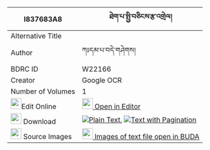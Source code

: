 |I837683A8|ཐེག་པ་སྤྱི་བཅིངས་རྩ་འགྲེལ། 
| --- | --- 
|Alternative Title |
|Author| ཀཿདམ་པ་བདེ་གཤེགས།
|BDRC ID | W22166
|Creator | Google OCR
|Number of Volumes| 1
|<img width="25" src="https://img.icons8.com/color/25/000000/edit-property.png">Edit Online| [<img width="25" src="https://avatars.githubusercontent.com/u/45091458?s=200&v=4"> Open in Editor](http://editor.openpecha.org/I837683A8)
|<img width="25" src="https://img.icons8.com/fluent/48/000000/download-2.png"/>  Download | [![](https://img.icons8.com/color/20/000000/txt.png)Plain Text](https://github.com/Openpecha/I837683A8/releases/download/v1/tekpa_chi_ching_tsadrel_plain_I837683A8.zip), [![](https://img.icons8.com/color/20/000000/txt.png)Text with Pagination](https://github.com/Openpecha/I837683A8/releases/download/v1/tekpa_chi_ching_tsadrel_pages_I837683A8.zip)
|<img width="25" src="https://img.icons8.com/plasticine/100/000000/pictures-folder.png"/>  Source Images | [<img width="25" src="https://library.bdrc.io/icons/BUDA-small.svg"> Images of text file open in BUDA](https://library.bdrc.io/show/bdr:W22166)